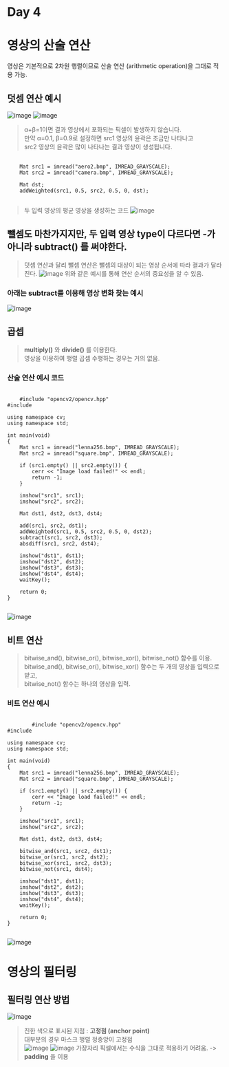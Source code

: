 
Day 4
===
# 영상의 산술 연산

영상은 기본적으로 2차원 행렬이므로 산술 연산 (arithmetic operation)을 그대로 적용 가능.
## 덧셈 연산 예시
![image](https://github.com/god102104/openCV_Practice/assets/43011129/8e5f625b-865f-4e1d-a83a-fe728fb8c589)
![image](https://github.com/god102104/openCV_Practice/assets/43011129/9fb36b06-5f84-4fcf-b9c8-858d6e43965e)
> α+β=1이면 결과 영상에서 포화되는 픽셀이 발생하지 않습니다. <br>
> 만약 α=0.1, β=0.9로 설정하면 src1 영상의 윤곽은 조금만 나타나고 <br>
> src2 영상의 윤곽은 많이 나타나는 결과 영상이 생성됩니다. <br>
<pre>
  <code>
    Mat src1 = imread("aero2.bmp", IMREAD_GRAYSCALE);
    Mat src2 = imread("camera.bmp", IMREAD_GRAYSCALE);
    
    Mat dst;
    addWeighted(src1, 0.5, src2, 0.5, 0, dst);
  </code>
</pre>
> 두 입력 영상의 평균 영상을 생성하는 코드
![image](https://github.com/god102104/openCV_Practice/assets/43011129/26ec52fe-f194-4439-a118-ac536dc6e5b7)

## 뺄셈도 마찬가지지만, 두 입력 영상 type이 다르다면 -가 아니라 subtract() 를 써야한다.
> 덧셈 연산과 달리 뺄셈 연산은 뺄셈의 대상이 되는 영상 순서에 따라 결과가 달라진다.
![image](https://github.com/god102104/openCV_Practice/assets/43011129/433f5f58-09e1-46c7-94f0-d3b7fd60ca1b)
> 위와 같은 예시를 통해 연산 순서의 중요성을 알 수 있음.

### 아래는 subtract를 이용해 영상 변화 찾는 예시
![image](https://github.com/god102104/openCV_Practice/assets/43011129/037ff00d-4611-4c2a-8e14-7414862d060f)


## 곱셉 
> **multiply()** 와 **divide()** 를 이용한다. <br>
> 영상을 이용하여 행렬 곱셈 수행하는 경우는 거의 없음.


### 산술 연산 예시 코드
<pre>
  <code>
    #include "opencv2/opencv.hpp"
#include <iostream>

using namespace cv;
using namespace std;

int main(void)
{
	Mat src1 = imread("lenna256.bmp", IMREAD_GRAYSCALE);
	Mat src2 = imread("square.bmp", IMREAD_GRAYSCALE);

	if (src1.empty() || src2.empty()) {
		cerr << "Image load failed!" << endl;
		return -1;
	}

	imshow("src1", src1);
	imshow("src2", src2);

	Mat dst1, dst2, dst3, dst4;

	add(src1, src2, dst1);
	addWeighted(src1, 0.5, src2, 0.5, 0, dst2);
	subtract(src1, src2, dst3);
	absdiff(src1, src2, dst4);

	imshow("dst1", dst1);
	imshow("dst2", dst2);
	imshow("dst3", dst3);
	imshow("dst4", dst4);
	waitKey();

	return 0;
}
  </code>
</pre>
![image](https://github.com/god102104/openCV_Practice/assets/43011129/550c5d57-73a6-4fc5-ab16-4a21ebe04ad3)

## 비트 연산 
> bitwise_and(), bitwise_or(), bitwise_xor(), bitwise_not() 함수를 이용. <br>
> bitwise_and(), bitwise_or(), bitwise_xor() 함수는 두 개의 영상을 입력으로 받고,<br>
> bitwise_not() 함수는 하나의 영상을 입력. <br>

### 비트 연산 예시
<pre>
	<code>
		#include "opencv2/opencv.hpp"
#include <iostream>

using namespace cv;
using namespace std;

int main(void)
{
	Mat src1 = imread("lenna256.bmp", IMREAD_GRAYSCALE);
	Mat src2 = imread("square.bmp", IMREAD_GRAYSCALE);

	if (src1.empty() || src2.empty()) {
		cerr << "Image load failed!" << endl;
		return -1;
	}

	imshow("src1", src1);
	imshow("src2", src2);

	Mat dst1, dst2, dst3, dst4;

	bitwise_and(src1, src2, dst1);
	bitwise_or(src1, src2, dst2);
	bitwise_xor(src1, src2, dst3);
	bitwise_not(src1, dst4);

	imshow("dst1", dst1);
	imshow("dst2", dst2);
	imshow("dst3", dst3);
	imshow("dst4", dst4);
	waitKey();

	return 0;
}
	</code>
</pre>
![image](https://github.com/god102104/openCV_Practice/assets/43011129/39c82128-a0d6-4556-8b42-0457a3652798)

# 영상의 필터링

## 필터링 연산 방법
![image](https://github.com/god102104/openCV_Practice/assets/43011129/812a640d-f7f8-484c-8498-be24a65f33e8)
> 진한 색으로 표시된 지점 : **고정점 (anchor point)** <br>
> 대부분의 경우 마스크 행렬 정중앙이 고정점 <br>
![image](https://github.com/god102104/openCV_Practice/assets/43011129/9d7f3c23-43ea-4bcf-adf0-d2e0ee2963c0)
![image](https://github.com/god102104/openCV_Practice/assets/43011129/0dc4b88d-dfa1-4e94-86f9-39e801b14c8d)
> 가장자리 픽셀에서는 수식을 그대로 적용하기 어려움. -> **padding** 을 이용 <br>
